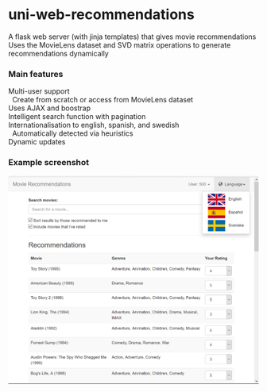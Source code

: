 # uni-web-recommendations

A flask web server (with jinja templates) that gives movie recommendations  
Uses the MovieLens dataset and SVD matrix operations to generate recommendations dynamically

### Main features ###
Multi-user support  
&nbsp;&nbsp;Create from scratch or access from MovieLens dataset  
Uses AJAX and boostrap  
Intelligent search function with pagination  
Internationalisation to english, spanish, and swedish  
&nbsp;&nbsp;Automatically detected via heuristics  
Dynamic updates  

### Example screenshot ###
![image](https://raw.githubusercontent.com/hollyroberts/uni-web-recommendations/master/example%20image.png)
